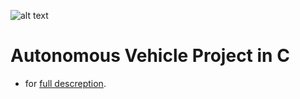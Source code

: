 ![alt text](https://github.com/MaorAssayag/Digital-Computer-Structure-projects/blob/master/Autonomous%20Vehicle%20Project/vehicle.PNG)
# Autonomous Vehicle Project in C

* for  <a href="https://github.com/MaorAssayag/Digital-Computer-Structure-projects/blob/master/Autonomous%20Vehicle%20Project/%D7%93%D7%95%D7%97%20%D7%9E%D7%A1%D7%9B%D7%9D%20-%20%D7%A8%D7%9B%D7%91%20%D7%90%D7%95%D7%98%D7%95%D7%A0%D7%95%D7%9E%D7%99.pdf">full descreption</a>.
